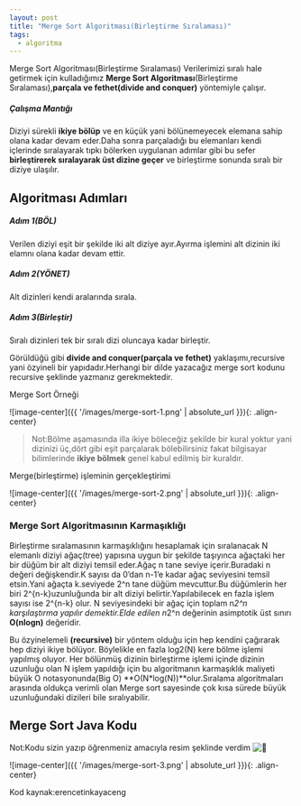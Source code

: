 ```yaml
---
layout: post
title: "Merge Sort Algoritması(Birleştirme Sıralaması)"
tags:
  - algoritma
---
```


Merge Sort Algoritması(Birleştirme Sıralaması)
Verilerimizi sıralı hale getirmek için kulladığımız **Merge Sort Algoritması**(Birleştirme Sıralaması),**parçala ve fethet(divide and conquer)** yöntemiyle çalışır.

##### Çalışma Mantığı

Diziyi sürekli **ikiye bölüp** ve en küçük yani bölünemeyecek elemana sahip olana kadar devam eder.Daha sonra parçaladığı bu elemanları kendi içlerinde sıralayarak tıpkı bölerken uygulanan adımlar gibi bu sefer **birleştirerek sıralayarak üst dizine geçer** ve birleştirme sonunda sıralı bir diziye ulaşılır.

## Algoritması Adımları

##### Adım 1(BÖL)

Verilen diziyi eşit bir şekilde iki alt diziye ayır.Ayırma işlemini alt dizinin iki elamnı olana kadar devam ettir.

##### Adım 2(YÖNET)

Alt dizinleri kendi aralarında sırala.

##### Adım 3(Birleştir)

Sıralı dizinleri tek bir sıralı dizi oluncaya kadar birleştir.

Görüldüğü gibi **divide and conquer(parçala ve fethet)** yaklaşımı,recursive yani özyineli bir yapıdadır.Herhangi bir dilde yazacağız merge sort kodunu recursive şeklinde yazmanız gerekmektedir.

Merge Sort Örneği

![image-center]({{ '/images/merge-sort-1.png' | absolute_url }}){: .align-center}

> Not:Bölme aşamasında illa ikiye böleceğiz şekilde bir kural yoktur yani dizinizi üç,dört gibi eşit parçalarak bölebilirsiniz fakat bilgisayar bilimlerinde **ikiye bölmek** genel kabul edilmiş bir kuraldır.

Merge(birleştirme) işleminin gerçekleştirimi

![image-center]({{ '/images/merge-sort-2.png' | absolute_url }}){: .align-center}

### Merge Sort Algoritmasının Karmaşıklığı

Birleştirme sıralamasının karmaşıklığını hesaplamak için sıralanacak N elemanlı diziyi ağaç(tree) yapısına uygun bir şekilde taşıyınca ağaçtaki her bir düğüm bir alt diziyi temsil eder.Ağaç n tane seviye içerir.Buradaki n değeri değişkendir.K sayısı da 0’dan n-1’e kadar ağaç seviyesini temsil etsin.Yani ağaçta k.seviyede 2^n tane düğüm mevcuttur.Bu düğümlerin her biri 2^{n-k}uzunluğunda bir alt diziyi belirtir.Yapılabilecek en fazla işlem sayısı ise 2^{n-k} olur.
N seviyesindeki bir ağaç için toplam n*2^n karşılaştırma yapılır demektir.Elde edilen n*2^n değerinin asimptotik üst sınırı **O(nlogn)** değeridir.

Bu özyinelemeli **(recursive)** bir yöntem olduğu için hep kendini çağırarak hep diziyi ikiye bölüyor. Böylelikle en fazla log2(N) kere bölme işlemi yapılmış oluyor. Her bölünmüş dizinin birleştirme işlemi içinde dizinin uzunluğu olan N işlem yapıldığı için bu algoritmanın karmaşıklık maliyeti büyük O notasyonunda(Big O) **O(N\*log(N))**olur.Sıralama algoritmaları arasında oldukça verimli olan Merge sort sayesinde çok kısa sürede büyük uzunluğundaki dizileri bile sıralıyabilir.



## Merge Sort Java Kodu

Not:Kodu sizin yazıp öğrenmeniz amacıyla resim şeklinde verdim ![🙂](https://s.w.org/images/core/emoji/12.0.0-1/svg/1f642.svg)


![image-center]({{ '/images/merge-sort-3.png' | absolute_url }}){: .align-center}


Kod kaynak:erencetinkayaceng